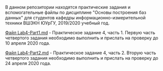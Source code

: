 В данном репозитории находятся практические задания и вспомогательные файлы по дисциплине "Основы построения баз данных" для студентов кафедры информационно-измерительной техники ВШЭКН ЮУрГУ, 2019/2020 учебный год.

[Файл Lab4-Part1.md](https://github.com/oubush/MySQL_examples/blob/master/Lab4-Part1.md) - Практическое задание 4, часть 1.
Первую часть четвертого задания необходимо выполнить и прислать на проверку до 10 апреля 2020 года.

[Файл Lab4-Part2.md](https://github.com/oubush/MySQL_examples/blob/master/Lab4-Part2.md) - Практическое задание 4, часть 2. Вторую часть четвертого задания необходимо выполнить и прислать на проверку до 24 апреля 2020 года.
